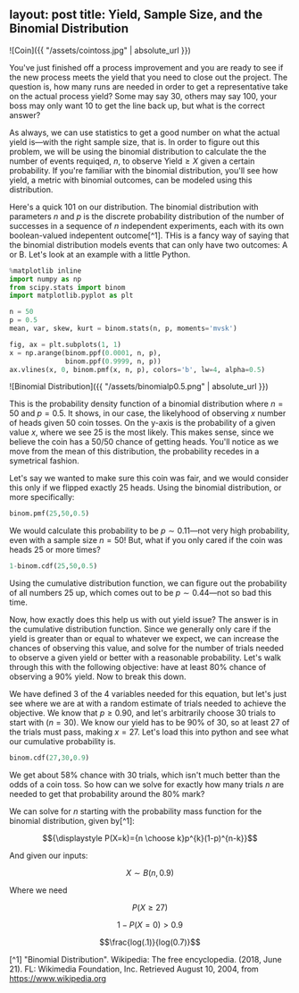 layout: post
title: Yield, Sample Size, and the Binomial Distribution
---

![Coin]({{ "/assets/cointoss.jpg" | absolute_url }})

You've just finished off a process improvement and you are ready to see if the new process meets the yield that you need to close out the project. The question is, how many runs are needed in order to get a representative take on the actual process yield? Some may say 30, others may say 100, your boss may only want 10 to get the line back up, but what is the correct answer?

As always, we can use statistics to get a good number on what the actual yield is—with the right sample size, that is. In order to figure out this problem, we will be using the binomial distribution to calculate the the number of events requiqed, $n$, to observe $\text{Yield} \geq X$ given a certain probability. If you're familiar with the binomial distribution, you'll see how yield, a metric with binomial outcomes, can be modeled using this distribution.

Here's a quick 101 on our distribution. The binomial distribution with parameters $n$ and $p$ is the discrete probability distribution of the number of successes in a sequence of $n$ independent experiments, each with its own boolean-valued indepentent outcome[^1]. THis is a fancy way of saying that the binomial distribution models events that can only have two outcomes: A or B. Let's look at an example with a little Python.

~~~Python
%matplotlib inline
import numpy as np
from scipy.stats import binom
import matplotlib.pyplot as plt

n = 50
p = 0.5
mean, var, skew, kurt = binom.stats(n, p, moments='mvsk')

fig, ax = plt.subplots(1, 1)
x = np.arange(binom.ppf(0.0001, n, p),
              binom.ppf(0.9999, n, p))
ax.vlines(x, 0, binom.pmf(x, n, p), colors='b', lw=4, alpha=0.5)
~~~

![Binomial Distribution]({{ "/assets/binomialp0.5.png" | absolute_url }})

This is the probability density function of a binomial distribution where $n=50$ and $p=0.5$. It shows, in our case, the likelyhood of observing $x$ number of heads given $50$ coin tosses. On the y-axis is the probability of a given value $x$, where we see $25$ is the most likely. This makes sense, since we believe the coin has a $50/50$ chance of getting heads. You'll notice as we move from the mean of this distribution, the probability recedes in a symetrical fashion.

Let's say we wanted to make sure this coin was fair, and we would consider this only if we flipped exactly $25$ heads. Using the binomial distribution, or more specifically: 

~~~python
binom.pmf(25,50,0.5)
~~~

We would calculate this probability to be $p\sim 0.11$—not very high probability, even with a sample size $n=50$! But, what if you only cared if the coin was heads $25$ or more times? 

~~~python
1-binom.cdf(25,50,0.5)
~~~

Using the cumulative distribution function, we can figure out the probability of all numbers $25$ up, which comes out to be $p \sim 0.44$—not so bad this time.

Now, how exactly does this help us with out yield issue? The answer is in the cumulative distribution function. Since we generally only care if the yield is greater than or equal to whatever we expect, we can increase the chances of observing this value, and solve for the number of trials needed to observe a given yield or better with a reasonable probability. Let's walk through this with the following objective: have at least 80% chance of observing a 90% yield. Now to break this down.

We have defined 3 of the 4 variables needed for this equation, but let's just see where we are at with a random estimate of trials needed to achieve the objective. We know that $p \geq 0.90$, and let's arbitrarily choose $30$ trials to start with ($n=30$). We know our yield has to be $90\%$ of $30$, so at least 27 of the trials must pass, making $x=27$. Let's load this into python and see what our cumulative probability is.

~~~python
binom.cdf(27,30,0.9)
~~~

We get about $58\%$ chance with 30 trials, which isn't much better than the odds of a coin toss. So how can we solve for exactly how many trials $n$ are needed to get that probability around the $80\%$ mark?

We can solve for $n$ starting with the probability mass function for the binomial distribution, given by[^1]:

$${\displaystyle P(X=k)={n \choose k}p^{k}(1-p)^{n-k}}$$

And given our inputs:

$$X\sim B(n,0.9)$$

Where we need 

$$P(X\geq 27) $$

$$1-P(X=0) > 0.9$$

$$\frac{log(.1)}{log(0.7)}$$

[^1] "Binomial Distribution". Wikipedia: The free encyclopedia. (2018, June 21). FL: Wikimedia Foundation, Inc. Retrieved August 10, 2004, from https://www.wikipedia.org